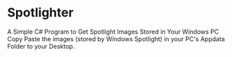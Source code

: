 # Spotlighter

A Simple C# Program to Get Spotlight Images Stored in Your Windows PC
Copy Paste the images (stored by Windows Spotlight) in your PC's Appdata Folder to your Desktop.

